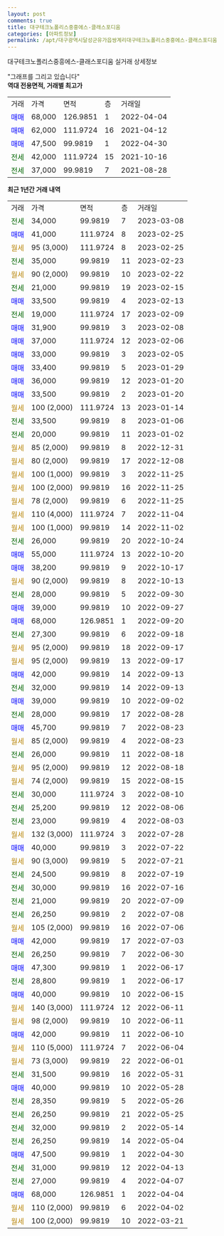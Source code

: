 ```yaml
---
layout: post
comments: true
title: 대구테크노폴리스중흥에스-클래스포디움
categories: [아파트정보]
permalink: /apt/대구광역시달성군유가읍쌍계리대구테크노폴리스중흥에스-클래스포디움
---
```


대구테크노폴리스중흥에스-클래스포디움 실거래 상세정보

<script type="text/javascript">
  google.charts.load('current', {'packages':['line', 'corechart']});
  google.charts.setOnLoadCallback(drawChart);

  function drawChart() {
    var data = new google.visualization.DataTable();
    data.addColumn('date', '거래일');
    data.addColumn('number', "매매");
    data.addColumn('number', "전세");
    data.addColumn('number', "전매");

    data.addRows([[new Date(Date.parse("2023-03-08")), null, 34000, null], [new Date(Date.parse("2023-02-25")), 41000, null, null], [new Date(Date.parse("2023-02-25")), null, null, null], [new Date(Date.parse("2023-02-23")), null, 35000, null], [new Date(Date.parse("2023-02-22")), null, null, null], [new Date(Date.parse("2023-02-15")), null, 21000, null], [new Date(Date.parse("2023-02-13")), 33500, null, null], [new Date(Date.parse("2023-02-09")), null, 19000, null], [new Date(Date.parse("2023-02-08")), 31900, null, null], [new Date(Date.parse("2023-02-06")), 37000, null, null], [new Date(Date.parse("2023-02-05")), 33000, null, null], [new Date(Date.parse("2023-01-29")), 33400, null, null], [new Date(Date.parse("2023-01-20")), 36000, null, null], [new Date(Date.parse("2023-01-20")), 33500, null, null], [new Date(Date.parse("2023-01-14")), null, null, null], [new Date(Date.parse("2023-01-06")), null, 33500, null], [new Date(Date.parse("2023-01-02")), null, 20000, null], [new Date(Date.parse("2022-12-31")), null, null, null], [new Date(Date.parse("2022-12-08")), null, null, null], [new Date(Date.parse("2022-11-25")), null, null, null], [new Date(Date.parse("2022-11-25")), null, null, null], [new Date(Date.parse("2022-11-25")), null, null, null], [new Date(Date.parse("2022-11-04")), null, null, null], [new Date(Date.parse("2022-11-02")), null, null, null], [new Date(Date.parse("2022-10-24")), null, 26000, null], [new Date(Date.parse("2022-10-20")), 55000, null, null], [new Date(Date.parse("2022-10-17")), 38200, null, null], [new Date(Date.parse("2022-10-13")), null, null, null], [new Date(Date.parse("2022-09-30")), null, 28000, null], [new Date(Date.parse("2022-09-27")), 39000, null, null], [new Date(Date.parse("2022-09-20")), 68000, null, null], [new Date(Date.parse("2022-09-18")), null, 27300, null], [new Date(Date.parse("2022-09-17")), null, null, null], [new Date(Date.parse("2022-09-17")), null, null, null], [new Date(Date.parse("2022-09-13")), 42000, null, null], [new Date(Date.parse("2022-09-13")), null, 32000, null], [new Date(Date.parse("2022-09-02")), 39000, null, null], [new Date(Date.parse("2022-08-28")), null, 28000, null], [new Date(Date.parse("2022-08-23")), 45700, null, null], [new Date(Date.parse("2022-08-23")), null, null, null], [new Date(Date.parse("2022-08-18")), null, 26000, null], [new Date(Date.parse("2022-08-18")), null, null, null], [new Date(Date.parse("2022-08-15")), null, null, null], [new Date(Date.parse("2022-08-10")), null, 30000, null], [new Date(Date.parse("2022-08-06")), null, 25200, null], [new Date(Date.parse("2022-08-03")), null, 23000, null], [new Date(Date.parse("2022-07-28")), null, null, null], [new Date(Date.parse("2022-07-22")), 40000, null, null], [new Date(Date.parse("2022-07-21")), null, null, null], [new Date(Date.parse("2022-07-19")), null, 24500, null], [new Date(Date.parse("2022-07-16")), null, 30000, null], [new Date(Date.parse("2022-07-09")), null, 21000, null], [new Date(Date.parse("2022-07-08")), null, 26250, null], [new Date(Date.parse("2022-07-06")), null, null, null], [new Date(Date.parse("2022-07-03")), 42000, null, null], [new Date(Date.parse("2022-06-30")), null, 26250, null], [new Date(Date.parse("2022-06-17")), 47300, null, null], [new Date(Date.parse("2022-06-17")), null, 28800, null], [new Date(Date.parse("2022-06-15")), 40000, null, null], [new Date(Date.parse("2022-06-11")), null, null, null], [new Date(Date.parse("2022-06-11")), null, null, null], [new Date(Date.parse("2022-06-10")), 42000, null, null], [new Date(Date.parse("2022-06-04")), null, null, null], [new Date(Date.parse("2022-06-01")), null, null, null], [new Date(Date.parse("2022-05-31")), null, 31500, null], [new Date(Date.parse("2022-05-28")), 40000, null, null], [new Date(Date.parse("2022-05-26")), null, 28350, null], [new Date(Date.parse("2022-05-25")), null, 26250, null], [new Date(Date.parse("2022-05-14")), null, 32000, null], [new Date(Date.parse("2022-05-04")), null, 26250, null], [new Date(Date.parse("2022-04-30")), 47500, null, null], [new Date(Date.parse("2022-04-13")), null, 31000, null], [new Date(Date.parse("2022-04-07")), null, 27000, null], [new Date(Date.parse("2022-04-04")), 68000, null, null], [new Date(Date.parse("2022-04-02")), null, null, null], [new Date(Date.parse("2022-03-21")), null, null, null]]);

    var options = {
      hAxis: {
        format: 'yyyy/MM/dd'
      },    
      lineWidth: 0,
      pointsVisible: true,    
      title: '최근 1년간 유형별 실거래가 분포',
      legend: { position: 'bottom' }
    };

    var formatter = new google.visualization.NumberFormat({pattern:'###,###'} );
    formatter.format(data, 1);
    formatter.format(data, 2);
    
    setTimeout(function() {
        var chart = new google.visualization.LineChart(document.getElementById('columnchart_material'));
        chart.draw(data, (options));
        document.getElementById('loading').style.display = 'none';
    }, 200);
  }
</script>


<div id="loading" style="z-index:20; display: block; margin-left: 0px">"그래프를 그리고 있습니다"</div>
<div id="columnchart_material" style="width: 95%; margin-left: 0px; display: block"></div>
<!-- contents start -->
<b>역대 전용면적, 거래별 최고가</b>
<table class="sortable">
    <tr>
      <td>거래</td>
      <td>가격</td>
      <td>면적</td>
      <td>층</td>
      <td>거래일</td>
    </tr>
        <tr>
          <td><a style="color: blue">매매</a></td>
          <td>68,000</td>
          <td>126.9851</td>
          <td>1</td>
          <td>2022-04-04</td>
        </tr>            <tr>
          <td><a style="color: blue">매매</a></td>
          <td>62,000</td>
          <td>111.9724</td>
          <td>16</td>
          <td>2021-04-12</td>
        </tr>            <tr>
          <td><a style="color: blue">매매</a></td>
          <td>47,500</td>
          <td>99.9819</td>
          <td>1</td>
          <td>2022-04-30</td>
        </tr>        
        <tr>
              <td><a style="color: darkgreen">전세</a></td>
              <td>42,000</td>
              <td>111.9724</td>
              <td>15</td>
              <td>2021-10-16</td>
            </tr>            <tr>
              <td><a style="color: darkgreen">전세</a></td>
              <td>37,000</td>
              <td>99.9819</td>
              <td>7</td>
              <td>2021-08-28</td>
            </tr>        
    
</table>

<b>최근 1년간 거래 내역</b>

<table class="sortable">
    <tr>
      <td>거래</td>
      <td>가격</td>
      <td>면적</td>
      <td>층</td>
      <td>거래일</td>
    </tr>
    <tr>
      <td><a style="color: darkgreen">전세</a></td>
      <td>34,000</td>
      <td>99.9819</td>
      <td>7</td>
      <td>2023-03-08</td>
    </tr>          <tr>
      <td><a style="color: blue">매매</a></td>
      <td>41,000</td>
      <td>111.9724</td>
      <td>8</td>
      <td>2023-02-25</td>
    </tr>          <tr>
      <td><a style="color: darkgoldenrod">월세</a></td>
      <td>95 (3,000)</td>
      <td>111.9724</td>
      <td>8</td>
      <td>2023-02-25</td>
    </tr>          <tr>
      <td><a style="color: darkgreen">전세</a></td>
      <td>35,000</td>
      <td>99.9819</td>
      <td>11</td>
      <td>2023-02-23</td>
    </tr>          <tr>
      <td><a style="color: darkgoldenrod">월세</a></td>
      <td>90 (2,000)</td>
      <td>99.9819</td>
      <td>10</td>
      <td>2023-02-22</td>
    </tr>          <tr>
      <td><a style="color: darkgreen">전세</a></td>
      <td>21,000</td>
      <td>99.9819</td>
      <td>19</td>
      <td>2023-02-15</td>
    </tr>          <tr>
      <td><a style="color: blue">매매</a></td>
      <td>33,500</td>
      <td>99.9819</td>
      <td>4</td>
      <td>2023-02-13</td>
    </tr>          <tr>
      <td><a style="color: darkgreen">전세</a></td>
      <td>19,000</td>
      <td>111.9724</td>
      <td>17</td>
      <td>2023-02-09</td>
    </tr>          <tr>
      <td><a style="color: blue">매매</a></td>
      <td>31,900</td>
      <td>99.9819</td>
      <td>3</td>
      <td>2023-02-08</td>
    </tr>          <tr>
      <td><a style="color: blue">매매</a></td>
      <td>37,000</td>
      <td>111.9724</td>
      <td>12</td>
      <td>2023-02-06</td>
    </tr>          <tr>
      <td><a style="color: blue">매매</a></td>
      <td>33,000</td>
      <td>99.9819</td>
      <td>3</td>
      <td>2023-02-05</td>
    </tr>          <tr>
      <td><a style="color: blue">매매</a></td>
      <td>33,400</td>
      <td>99.9819</td>
      <td>5</td>
      <td>2023-01-29</td>
    </tr>          <tr>
      <td><a style="color: blue">매매</a></td>
      <td>36,000</td>
      <td>99.9819</td>
      <td>12</td>
      <td>2023-01-20</td>
    </tr>          <tr>
      <td><a style="color: blue">매매</a></td>
      <td>33,500</td>
      <td>99.9819</td>
      <td>2</td>
      <td>2023-01-20</td>
    </tr>          <tr>
      <td><a style="color: darkgoldenrod">월세</a></td>
      <td>100 (2,000)</td>
      <td>111.9724</td>
      <td>13</td>
      <td>2023-01-14</td>
    </tr>          <tr>
      <td><a style="color: darkgreen">전세</a></td>
      <td>33,500</td>
      <td>99.9819</td>
      <td>8</td>
      <td>2023-01-06</td>
    </tr>          <tr>
      <td><a style="color: darkgreen">전세</a></td>
      <td>20,000</td>
      <td>99.9819</td>
      <td>11</td>
      <td>2023-01-02</td>
    </tr>          <tr>
      <td><a style="color: darkgoldenrod">월세</a></td>
      <td>85 (2,000)</td>
      <td>99.9819</td>
      <td>8</td>
      <td>2022-12-31</td>
    </tr>          <tr>
      <td><a style="color: darkgoldenrod">월세</a></td>
      <td>80 (2,000)</td>
      <td>99.9819</td>
      <td>17</td>
      <td>2022-12-08</td>
    </tr>          <tr>
      <td><a style="color: darkgoldenrod">월세</a></td>
      <td>100 (1,000)</td>
      <td>99.9819</td>
      <td>3</td>
      <td>2022-11-25</td>
    </tr>          <tr>
      <td><a style="color: darkgoldenrod">월세</a></td>
      <td>100 (2,000)</td>
      <td>99.9819</td>
      <td>16</td>
      <td>2022-11-25</td>
    </tr>          <tr>
      <td><a style="color: darkgoldenrod">월세</a></td>
      <td>78 (2,000)</td>
      <td>99.9819</td>
      <td>6</td>
      <td>2022-11-25</td>
    </tr>          <tr>
      <td><a style="color: darkgoldenrod">월세</a></td>
      <td>110 (4,000)</td>
      <td>111.9724</td>
      <td>7</td>
      <td>2022-11-04</td>
    </tr>          <tr>
      <td><a style="color: darkgoldenrod">월세</a></td>
      <td>100 (1,000)</td>
      <td>99.9819</td>
      <td>14</td>
      <td>2022-11-02</td>
    </tr>          <tr>
      <td><a style="color: darkgreen">전세</a></td>
      <td>26,000</td>
      <td>99.9819</td>
      <td>20</td>
      <td>2022-10-24</td>
    </tr>          <tr>
      <td><a style="color: blue">매매</a></td>
      <td>55,000</td>
      <td>111.9724</td>
      <td>13</td>
      <td>2022-10-20</td>
    </tr>          <tr>
      <td><a style="color: blue">매매</a></td>
      <td>38,200</td>
      <td>99.9819</td>
      <td>9</td>
      <td>2022-10-17</td>
    </tr>          <tr>
      <td><a style="color: darkgoldenrod">월세</a></td>
      <td>90 (2,000)</td>
      <td>99.9819</td>
      <td>8</td>
      <td>2022-10-13</td>
    </tr>          <tr>
      <td><a style="color: darkgreen">전세</a></td>
      <td>28,000</td>
      <td>99.9819</td>
      <td>5</td>
      <td>2022-09-30</td>
    </tr>          <tr>
      <td><a style="color: blue">매매</a></td>
      <td>39,000</td>
      <td>99.9819</td>
      <td>10</td>
      <td>2022-09-27</td>
    </tr>          <tr>
      <td><a style="color: blue">매매</a></td>
      <td>68,000</td>
      <td>126.9851</td>
      <td>1</td>
      <td>2022-09-20</td>
    </tr>          <tr>
      <td><a style="color: darkgreen">전세</a></td>
      <td>27,300</td>
      <td>99.9819</td>
      <td>6</td>
      <td>2022-09-18</td>
    </tr>          <tr>
      <td><a style="color: darkgoldenrod">월세</a></td>
      <td>95 (2,000)</td>
      <td>99.9819</td>
      <td>18</td>
      <td>2022-09-17</td>
    </tr>          <tr>
      <td><a style="color: darkgoldenrod">월세</a></td>
      <td>95 (2,000)</td>
      <td>99.9819</td>
      <td>13</td>
      <td>2022-09-17</td>
    </tr>          <tr>
      <td><a style="color: blue">매매</a></td>
      <td>42,000</td>
      <td>99.9819</td>
      <td>14</td>
      <td>2022-09-13</td>
    </tr>          <tr>
      <td><a style="color: darkgreen">전세</a></td>
      <td>32,000</td>
      <td>99.9819</td>
      <td>14</td>
      <td>2022-09-13</td>
    </tr>          <tr>
      <td><a style="color: blue">매매</a></td>
      <td>39,000</td>
      <td>99.9819</td>
      <td>10</td>
      <td>2022-09-02</td>
    </tr>          <tr>
      <td><a style="color: darkgreen">전세</a></td>
      <td>28,000</td>
      <td>99.9819</td>
      <td>17</td>
      <td>2022-08-28</td>
    </tr>          <tr>
      <td><a style="color: blue">매매</a></td>
      <td>45,700</td>
      <td>99.9819</td>
      <td>7</td>
      <td>2022-08-23</td>
    </tr>          <tr>
      <td><a style="color: darkgoldenrod">월세</a></td>
      <td>85 (2,000)</td>
      <td>99.9819</td>
      <td>4</td>
      <td>2022-08-23</td>
    </tr>          <tr>
      <td><a style="color: darkgreen">전세</a></td>
      <td>26,000</td>
      <td>99.9819</td>
      <td>11</td>
      <td>2022-08-18</td>
    </tr>          <tr>
      <td><a style="color: darkgoldenrod">월세</a></td>
      <td>95 (2,000)</td>
      <td>99.9819</td>
      <td>12</td>
      <td>2022-08-18</td>
    </tr>          <tr>
      <td><a style="color: darkgoldenrod">월세</a></td>
      <td>74 (2,000)</td>
      <td>99.9819</td>
      <td>15</td>
      <td>2022-08-15</td>
    </tr>          <tr>
      <td><a style="color: darkgreen">전세</a></td>
      <td>30,000</td>
      <td>111.9724</td>
      <td>3</td>
      <td>2022-08-10</td>
    </tr>          <tr>
      <td><a style="color: darkgreen">전세</a></td>
      <td>25,200</td>
      <td>99.9819</td>
      <td>12</td>
      <td>2022-08-06</td>
    </tr>          <tr>
      <td><a style="color: darkgreen">전세</a></td>
      <td>23,000</td>
      <td>99.9819</td>
      <td>4</td>
      <td>2022-08-03</td>
    </tr>          <tr>
      <td><a style="color: darkgoldenrod">월세</a></td>
      <td>132 (3,000)</td>
      <td>111.9724</td>
      <td>3</td>
      <td>2022-07-28</td>
    </tr>          <tr>
      <td><a style="color: blue">매매</a></td>
      <td>40,000</td>
      <td>99.9819</td>
      <td>3</td>
      <td>2022-07-22</td>
    </tr>          <tr>
      <td><a style="color: darkgoldenrod">월세</a></td>
      <td>90 (3,000)</td>
      <td>99.9819</td>
      <td>5</td>
      <td>2022-07-21</td>
    </tr>          <tr>
      <td><a style="color: darkgreen">전세</a></td>
      <td>24,500</td>
      <td>99.9819</td>
      <td>8</td>
      <td>2022-07-19</td>
    </tr>          <tr>
      <td><a style="color: darkgreen">전세</a></td>
      <td>30,000</td>
      <td>99.9819</td>
      <td>16</td>
      <td>2022-07-16</td>
    </tr>          <tr>
      <td><a style="color: darkgreen">전세</a></td>
      <td>21,000</td>
      <td>99.9819</td>
      <td>20</td>
      <td>2022-07-09</td>
    </tr>          <tr>
      <td><a style="color: darkgreen">전세</a></td>
      <td>26,250</td>
      <td>99.9819</td>
      <td>2</td>
      <td>2022-07-08</td>
    </tr>          <tr>
      <td><a style="color: darkgoldenrod">월세</a></td>
      <td>105 (2,000)</td>
      <td>99.9819</td>
      <td>16</td>
      <td>2022-07-06</td>
    </tr>          <tr>
      <td><a style="color: blue">매매</a></td>
      <td>42,000</td>
      <td>99.9819</td>
      <td>17</td>
      <td>2022-07-03</td>
    </tr>          <tr>
      <td><a style="color: darkgreen">전세</a></td>
      <td>26,250</td>
      <td>99.9819</td>
      <td>7</td>
      <td>2022-06-30</td>
    </tr>          <tr>
      <td><a style="color: blue">매매</a></td>
      <td>47,300</td>
      <td>99.9819</td>
      <td>1</td>
      <td>2022-06-17</td>
    </tr>          <tr>
      <td><a style="color: darkgreen">전세</a></td>
      <td>28,800</td>
      <td>99.9819</td>
      <td>1</td>
      <td>2022-06-17</td>
    </tr>          <tr>
      <td><a style="color: blue">매매</a></td>
      <td>40,000</td>
      <td>99.9819</td>
      <td>10</td>
      <td>2022-06-15</td>
    </tr>          <tr>
      <td><a style="color: darkgoldenrod">월세</a></td>
      <td>140 (3,000)</td>
      <td>111.9724</td>
      <td>12</td>
      <td>2022-06-11</td>
    </tr>          <tr>
      <td><a style="color: darkgoldenrod">월세</a></td>
      <td>98 (2,000)</td>
      <td>99.9819</td>
      <td>10</td>
      <td>2022-06-11</td>
    </tr>          <tr>
      <td><a style="color: blue">매매</a></td>
      <td>42,000</td>
      <td>99.9819</td>
      <td>11</td>
      <td>2022-06-10</td>
    </tr>          <tr>
      <td><a style="color: darkgoldenrod">월세</a></td>
      <td>110 (5,000)</td>
      <td>111.9724</td>
      <td>7</td>
      <td>2022-06-04</td>
    </tr>          <tr>
      <td><a style="color: darkgoldenrod">월세</a></td>
      <td>73 (3,000)</td>
      <td>99.9819</td>
      <td>22</td>
      <td>2022-06-01</td>
    </tr>          <tr>
      <td><a style="color: darkgreen">전세</a></td>
      <td>31,500</td>
      <td>99.9819</td>
      <td>16</td>
      <td>2022-05-31</td>
    </tr>          <tr>
      <td><a style="color: blue">매매</a></td>
      <td>40,000</td>
      <td>99.9819</td>
      <td>10</td>
      <td>2022-05-28</td>
    </tr>          <tr>
      <td><a style="color: darkgreen">전세</a></td>
      <td>28,350</td>
      <td>99.9819</td>
      <td>5</td>
      <td>2022-05-26</td>
    </tr>          <tr>
      <td><a style="color: darkgreen">전세</a></td>
      <td>26,250</td>
      <td>99.9819</td>
      <td>21</td>
      <td>2022-05-25</td>
    </tr>          <tr>
      <td><a style="color: darkgreen">전세</a></td>
      <td>32,000</td>
      <td>99.9819</td>
      <td>2</td>
      <td>2022-05-14</td>
    </tr>          <tr>
      <td><a style="color: darkgreen">전세</a></td>
      <td>26,250</td>
      <td>99.9819</td>
      <td>14</td>
      <td>2022-05-04</td>
    </tr>          <tr>
      <td><a style="color: blue">매매</a></td>
      <td>47,500</td>
      <td>99.9819</td>
      <td>1</td>
      <td>2022-04-30</td>
    </tr>          <tr>
      <td><a style="color: darkgreen">전세</a></td>
      <td>31,000</td>
      <td>99.9819</td>
      <td>12</td>
      <td>2022-04-13</td>
    </tr>          <tr>
      <td><a style="color: darkgreen">전세</a></td>
      <td>27,000</td>
      <td>99.9819</td>
      <td>4</td>
      <td>2022-04-07</td>
    </tr>          <tr>
      <td><a style="color: blue">매매</a></td>
      <td>68,000</td>
      <td>126.9851</td>
      <td>1</td>
      <td>2022-04-04</td>
    </tr>          <tr>
      <td><a style="color: darkgoldenrod">월세</a></td>
      <td>110 (2,000)</td>
      <td>99.9819</td>
      <td>6</td>
      <td>2022-04-02</td>
    </tr>          <tr>
      <td><a style="color: darkgoldenrod">월세</a></td>
      <td>100 (2,000)</td>
      <td>99.9819</td>
      <td>10</td>
      <td>2022-03-21</td>
    </tr>      </table>
<!-- contents end -->    

